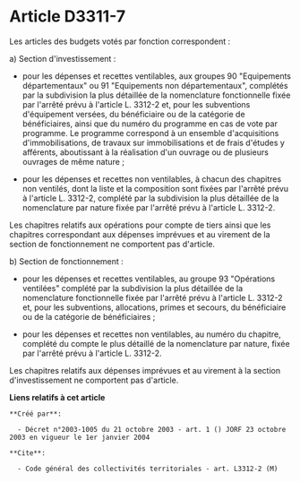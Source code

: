 # Article D3311-7

Les articles des budgets votés par fonction correspondent :

a) Section d'investissement :

- pour les dépenses et recettes ventilables, aux groupes 90 "Equipements départementaux" ou 91 "Equipements non
départementaux", complétés par la subdivision la plus détaillée de la nomenclature fonctionnelle fixée par l'arrêté prévu à
l'article L. 3312-2 et, pour les subventions d'équipement versées, du bénéficiaire ou de la catégorie de bénéficiaires, ainsi
que du numéro du programme en cas de vote par programme. Le programme correspond à un ensemble d'acquisitions
d'immobilisations, de travaux sur immobilisations et de frais d'études y afférents, aboutissant à la réalisation d'un ouvrage
ou de plusieurs ouvrages de même nature ;

- pour les dépenses et recettes non ventilables, à chacun des chapitres non ventilés, dont la liste et la composition sont
fixées par l'arrêté prévu à l'article L. 3312-2, complété par la subdivision la plus détaillée de la nomenclature par nature
fixée par l'arrêté prévu à l'article L. 3312-2.

Les chapitres relatifs aux opérations pour compte de tiers ainsi que les chapitres correspondant aux dépenses imprévues et au
virement de la section de fonctionnement ne comportent pas d'article.

b) Section de fonctionnement :

- pour les dépenses et recettes ventilables, au groupe 93 "Opérations ventilées" complété par la subdivision la plus
détaillée de la nomenclature fonctionnelle fixée par l'arrêté prévu à l'article L. 3312-2 et, pour les subventions,
allocations, primes et secours, du bénéficiaire ou de la catégorie de bénéficiaires ;

- pour les dépenses et recettes non ventilables, au numéro du chapitre, complété du compte le plus détaillé de la
nomenclature par nature, fixée par l'arrêté prévu à l'article L. 3312-2.

Les chapitres relatifs aux dépenses imprévues et au virement à la section d'investissement ne comportent pas d'article.

**Liens relatifs à cet article**

	**Créé par**:

	  - Décret n°2003-1005 du 21 octobre 2003 - art. 1 () JORF 23 octobre 2003 en vigueur le 1er janvier 2004

	**Cite**:

	  - Code général des collectivités territoriales - art. L3312-2 (M)

